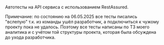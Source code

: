 Автотесты на API сервиса с использованием RestAssured.

Примечание: 
по состоянию на 06.05.2025 все тесты писались "вслепую" т.к. из команды ушёл разработчик, 
а подключиться к чужому проекту пока не удалось. 
Поэтому все тесты написаны по ТЗ моего аналитика и с учётом той структуры проекта,
которая была обсуждена до ухода разработчика.